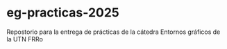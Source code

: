 # eg-practicas-2025
Repostorio para la entrega de prácticas de la cátedra Entornos gráficos de la UTN FRRo
